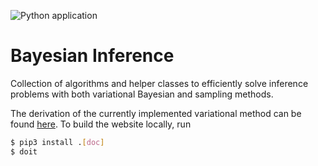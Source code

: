 ![Python application](https://github.com/BAMresearch/BayesianInference/workflows/Python%20application/badge.svg?branch=master)

# Bayesian Inference
Collection of algorithms and helper classes to efficiently solve inference problems with both variational Bayesian and sampling methods.

The derivation of the currently implemented variational method can be found [here](https://bayesianinference.readthedocs.io/en/latest/). To build the website locally, run
~~~sh
$ pip3 install .[doc]
$ doit
~~~
